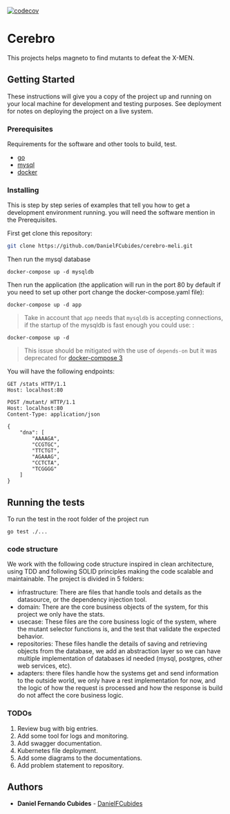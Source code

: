[![codecov](https://codecov.io/gh/DanielFCubides/cerebro-meli/branch/main/graph/badge.svg?token=5DLN0WAQCL)](https://codecov.io/gh/DanielFCubides/cerebro-meli)
# Cerebro

This projects helps magneto to find mutants to defeat the X-MEN. 

## Getting Started

These instructions will give you a copy of the project up and running on
your local machine for development and testing purposes. See deployment
for notes on deploying the project on a live system.

### Prerequisites

Requirements for the software and other tools to build, test.
- [go](https://golang.org/)
- [mysql](https://www.docker.com/)
- [docker](https://www.mysql.com/)


### Installing

This is step by step series of examples that tell you how to get a development environment running. you will need the software mention in the Prerequisites.

First get clone this repository:

```sh
git clone https://github.com/DanielFCubides/cerebro-meli.git
```

Then run the mysql database
```shell
docker-compose up -d mysqldb
```
 Then run the application (the application will run in the port 80 by default if you need to set up other port change the docker-compose.yaml file):
```shell
docker-compose up -d app 
```
> Take in account that `app` needs that `mysqldb` is accepting connections, if the startup of the mysqldb is fast enough you could use:
:
```shell
docker-compose up -d
```
> This issue should be mitigated with the use of `depends-on` but it was deprecated for [docker-compose 3](https://docs.docker.com/compose/compose-file/compose-file-v3/#depends_on)


You will have the following endpoints:
```http request
GET /stats HTTP/1.1
Host: localhost:80
```

```http request
POST /mutant/ HTTP/1.1
Host: localhost:80
Content-Type: application/json

{
    "dna": [
        "AAAAGA",
        "CCGTGC",
        "TTCTGT",
        "AGAAAG",
        "CCTCTA",
        "TCGGGG"
    ]
}
```


## Running the tests

To run the test in the root folder of the project run
```shell
go test ./...
```

### code structure

We work with the following code structure inspired in clean architecture, using TDD and following SOLID principles making the code scalable and maintainable.
The project is divided in 5 folders:
- infrastructure: There are files that handle tools and details as the datasource, or the dependency injection tool.  
- domain: There are the core business objects of the system, for this project we only have the stats.
- usecase: These files are the core business logic of the system, where the mutant selector functions is, and the test that validate the expected behavior.
- repositories: These files handle the details of saving and retrieving objects from the database, we add an abstraction layer so we can have multiple implementation  of databases id needed (mysql, postgres, other web services, etc).
- adapters: there files handle how the systems get and send information to the outside world, we only have a rest implementation for now, and the logic of how the request is processed and how the response is build do not affect the core business logic.


### TODOs

1. Review bug with big entries.
2. Add some tool for logs and monitoring.
3. Add swagger documentation.
4. Kubernetes file deployment.
5. Add some diagrams to the documentations.
6. Add problem statement to repository.


## Authors

- **Daniel Fernando Cubides** - [DanielFCubides](https://github.com/DanielFCubides)
